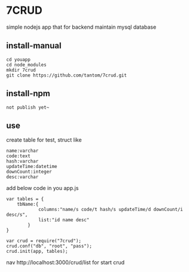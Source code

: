 7CRUD
================================
simple nodejs app that for backend maintain mysql database

install-manual
--------------
	cd youapp 
	cd node_modules 
	mkdir 7crud
	git clone https://github.com/tantom/7crud.git 

install-npm
-------------
	not publish yet~

use 
-------------
create table for test, struct like 
````
name:varchar
code:text
hash:varchar
updateTime:datetime
downCount:integer
desc:varchar
````

add below code in you app.js
````
var tables = {
	tbName:{
			columns:"name/s code/t hash/s updateTime/d downCount/i desc/s",
			list:"id name desc"
		}
}

var crud = require("7crud");
crud.conf("db", "root", "pass");
crud.init(app, tables);
````
nav http://localhost:3000/crud/list for start crud

